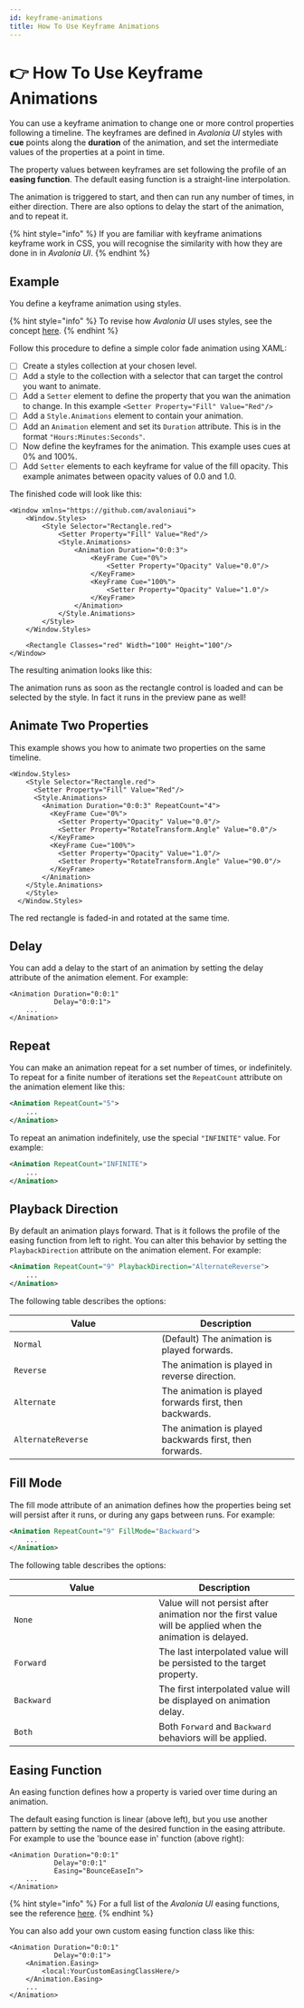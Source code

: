 ```yaml
---
id: keyframe-animations
title: How To Use Keyframe Animations
---
```



# 👉 How To Use Keyframe Animations

You can use a keyframe animation to change one or more control properties following a timeline. The keyframes are defined in _Avalonia UI_ styles with **cue** points along the **duration** of the animation, and set the intermediate values of the properties at a point in time.

<!--<figure><img src="../../.gitbook/assets/image (2) (1) (4).png" alt=""><figcaption></figcaption></figure>-->

The property values between keyframes are set following the profile of an **easing function**. The default easing function is a straight-line interpolation.&#x20;

The animation is triggered to start, and then can run any number of times, in either direction. There are also options to delay the start of the animation, and to repeat it.

{% hint style="info" %}
If you are familiar with keyframe animations keyframe work in CSS, you will recognise the similarity with how they are done in in _Avalonia UI_.&#x20;
{% endhint %}

## Example <a href="#defining-a-keyframe-animation" id="defining-a-keyframe-animation"></a>

You define a keyframe animation using styles.&#x20;

{% hint style="info" %}
To revise how _Avalonia UI_ uses styles, see the concept [here](../../concepts/styling.md).
{% endhint %}

Follow this procedure to define a simple color fade animation using XAML:

* [ ] Create a styles collection at your chosen level.
* [ ] Add a style to the collection with a selector that can target the control you want to animate.
* [ ] Add a `Setter` element to define the property that you wan the animation to change. In this example `<Setter Property="Fill" Value="Red"/>`
* [ ] Add a `Style.Animations` element to contain your animation.
* [ ] Add an `Animation` element and set its `Duration` attribute. This is in the format `"Hours:Minutes:Seconds"`.
* [ ] Now define the keyframes for the animation. This example uses cues at 0% and 100%.
* [ ] Add `Setter` elements to each keyframe for value of the fill opacity. This example animates between opacity values of 0.0 and 1.0.

The finished code will look like this: &#x20;

```
<Window xmlns="https://github.com/avaloniaui">
    <Window.Styles>
        <Style Selector="Rectangle.red">
            <Setter Property="Fill" Value="Red"/>
            <Style.Animations>
                <Animation Duration="0:0:3"> 
                    <KeyFrame Cue="0%">
                        <Setter Property="Opacity" Value="0.0"/>
                    </KeyFrame>
                    <KeyFrame Cue="100%">
                        <Setter Property="Opacity" Value="1.0"/>
                    </KeyFrame>
                </Animation>
            </Style.Animations>
        </Style>
    </Window.Styles>

    <Rectangle Classes="red" Width="100" Height="100"/>
</Window>
```

The resulting animation looks like this:

<!--<figure><img src="../../.gitbook/assets/anim1 (1).gif" alt=""><figcaption></figcaption></figure>-->

The animation runs as soon as the rectangle control is loaded and can be selected by the style. In fact it runs in the preview pane as well!&#x20;

## Animate Two Properties <a href="#triggering-animations" id="triggering-animations"></a>

This example shows you how to animate two properties on the same timeline.&#x20;

```markup
<Window.Styles>
    <Style Selector="Rectangle.red">
      <Setter Property="Fill" Value="Red"/>
      <Style.Animations>
        <Animation Duration="0:0:3" RepeatCount="4">
          <KeyFrame Cue="0%">
            <Setter Property="Opacity" Value="0.0"/>
            <Setter Property="RotateTransform.Angle" Value="0.0"/>
          </KeyFrame>
          <KeyFrame Cue="100%"> 
            <Setter Property="Opacity" Value="1.0"/>
            <Setter Property="RotateTransform.Angle" Value="90.0"/>
          </KeyFrame>
        </Animation> 
    </Style.Animations>
    </Style>
  </Window.Styles>
```

The red rectangle is faded-in and rotated at the same time.

<!--<figure><img src="../../.gitbook/assets/anim2.gif" alt=""><figcaption></figcaption></figure>-->

## Delay <a href="#delay" id="delay"></a>

You can add a delay to the start of an animation by setting the delay attribute of the animation element. For example:

```markup
<Animation Duration="0:0:1"
           Delay="0:0:1"> 
    ...
</Animation>
```

## Repeat <a href="#repeat" id="repeat"></a>

You can make an animation repeat for a set number of times, or indefinitely. To repeat for a finite number of iterations set the `RepeatCount` attribute on the animation element like this:

```xml
<Animation RepeatCount="5">
    ...
</Animation>
```

To repeat an animation indefinitely, use the special  `"INFINITE"` value. For example:

```xml
<Animation RepeatCount="INFINITE">
    ...
</Animation>
```

## Playback Direction <a href="#playback-direction" id="playback-direction"></a>

By default an animation plays forward. That is it follows the profile of the easing function from left to right. You can alter this behavior by setting the `PlaybackDirection` attribute on the animation element. For example:

```xml
<Animation RepeatCount="9" PlaybackDirection="AlternateReverse">
    ...
</Animation>
```

The following table describes the options:

<table><thead><tr><th width="245">Value</th><th>Description</th></tr></thead><tbody><tr><td><code>Normal</code></td><td>(Default) The animation is played forwards.</td></tr><tr><td><code>Reverse</code></td><td>The animation is played in reverse direction.</td></tr><tr><td><code>Alternate</code></td><td>The animation is played forwards first, then backwards.</td></tr><tr><td><code>AlternateReverse</code></td><td>The animation is played backwards first, then forwards.</td></tr></tbody></table>

## Fill Mode <a href="#value-fill-modes" id="value-fill-modes"></a>

The fill mode attribute of an animation defines how the properties being set will persist after it runs, or during any gaps between runs. For example:

```xml
<Animation RepeatCount="9" FillMode="Backward">
    ...
</Animation>
```

The following table describes the options:

<table><thead><tr><th width="240">Value</th><th>Description</th></tr></thead><tbody><tr><td><code>None</code></td><td>Value will not persist after animation nor the first value will be applied when the animation is delayed.</td></tr><tr><td><code>Forward</code></td><td>The last interpolated value will be persisted to the target property.</td></tr><tr><td><code>Backward</code></td><td>The first interpolated value will be displayed on animation delay.</td></tr><tr><td><code>Both</code></td><td>Both <code>Forward</code> and <code>Backward</code> behaviors will be applied.</td></tr></tbody></table>

## Easing Function <a href="#easings" id="easings"></a>

An easing function defines how a property is varied over time during an animation.

<div>

<!--<figure><img src="../../.gitbook/assets/image (72).png" alt=""><figcaption></figcaption></figure>-->

 

<!--<figure><img src="../../.gitbook/assets/image (76).png" alt=""><figcaption></figcaption></figure>-->

</div>

The default easing function is linear (above left), but you use another pattern by setting the name of the desired function in the easing attribute. For example to use the 'bounce ease in' function (above right):&#x20;

```markup
<Animation Duration="0:0:1"
           Delay="0:0:1"
           Easing="BounceEaseIn"> 
    ...
</Animation>
```

{% hint style="info" %}
For a full list of the _Avalonia UI_ easing functions, see the reference [here](../../reference/animation-settings.md).
{% endhint %}

You can also add your own custom easing function class like this:

```markup
<Animation Duration="0:0:1"
           Delay="0:0:1">
    <Animation.Easing>
        <local:YourCustomEasingClassHere/>
    </Animation.Easing> 
    ...
</Animation>
```
